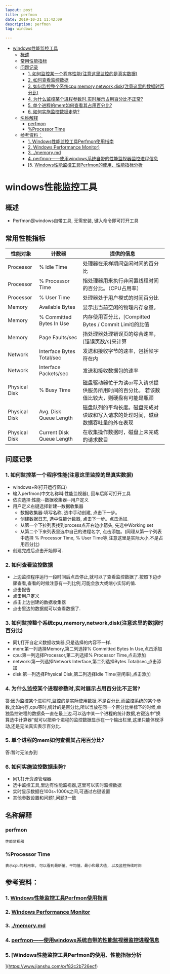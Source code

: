 ```yaml
---
layout: post
title: perfmon
date: 2019-10-21 11:42:09
description: perfmon
tag: windows

---
```


- [windows性能监控工具](#windows性能监控工具)
  - [概述](#概述)
  - [常用性能指标](#常用性能指标)
  - [问题记录](#问题记录)
    - [1. 如何监控某一个程序性能(注意这里监控的是真实数据)](#1-如何监控某一个程序性能注意这里监控的是真实数据)
    - [2. 如何查看监控数据](#2-如何查看监控数据)
    - [3. 如何监控整个系统cpu,memory,network,disk(注意这里的数据时百分比)](#3-如何监控整个系统cpumemorynetworkdisk注意这里的数据时百分比)
    - [4. 为什么监控某个进程参数时,实时展示占用百分比不正常?](#4-为什么监控某个进程参数时实时展示占用百分比不正常)
    - [5. 单个进程的mem如何查看其占用百分比?](#5-单个进程的mem如何查看其占用百分比)
    - [6. 如何实施监控数据走势?](#6-如何实施监控数据走势)
  - [名称解释](#名称解释)
    - [perfmon](#perfmon)
    - [%Processor Time](#processor-time)
  - [参考资料：](#参考资料)
    - [1. Windows性能监控工具Perfmon使用指南](#1-windows性能监控工具perfmon使用指南)
    - [2. Windows Performance Monitor)](#2-windows-performance-monitor)
    - [3. ./memory.md](#3-memorymd)
    - [4. perfmon——使用windows系统自带的性能监视器监控进程信息](#4-perfmon使用windows系统自带的性能监视器监控进程信息)
    - [5. [Windows性能监控工具Perfmon的使用、性能指标分析](#5-windows性能监控工具perfmon的使用性能指标分析)

# windows性能监控工具
## 概述
+ Perfmon是windows自带工具, 无需安装, 键入命令即可打开工具

## 常用性能指标

| 性能对象      | 计数器                    | 提供的信息                                                                                 |
| ------------- | ------------------------- | ------------------------------------------------------------------------------------------ |
| Processor     | % ldle Time               | 处理器在采样期间空闲时间的百分比                                                           |
| Processor     | % Processor Time          | 指处理器用来执行非闲置线程时间的百分比。（CPU占用率）                                      |
| Processor     | % User Time               | 处理器处于用户模式的时间百分比                                                             |
| Memory        | Available Bytes           | 显示出当前空闲的物理内存总量。                                                             |
| Memory        | % Committed Bytes In Use  | 内存使用百分比，[Compitted Bytes / Commit Limit]的比值                                     |
| Memory        | Page Faults/sec           | 指处理器处理错误页的综合速率，[错误页数/s]来计算                                           |
| Network       | Interface	Bytes Total/sec | 发送和接收字节的速率，包括帧字符在内                                                       |
| Network       | Interface	Packets/sec     | 发送和接收数据包的速率                                                                     |
| Physical Disk | % Busy Time               | 磁盘驱动器忙于为读or写入请求提供服务所用时间的百分比。  若该数值比较大，则硬盘有可能是瓶颈 |
| Physical Disk | Avg. Disk Queue Length    | 磁盘队列的平均长度。磁盘完成对读取和写入请求的处理时间，磁盘数据吞吐量的外在表现           |
| Physical Disk | Current Disk Queue Length | 在收集操作数据时，磁盘上未完成的请求数目                                                   |

## 问题记录
### 1. 如何监控某一个程序性能(注意这里监控的是真实数据)
   + windows+R(打开运行窗口)
   + 输入perfmon(中文名称叫:性能监视器), 回车后即可打开工具
   + 依次选择:性能--数据收集器--用户定义
   + 用户定义右键选择新建--数据收集器
     + 数据收集器:填写名称, 选中手动创建, 点击下一步。
     + 创建数据日志, 选中性能计数器, 点击下一步。点击添加.
     + 从第一个下拉列表找到process点开右边小箭头, 先选中Working set
     + 从第二个下来列表里选中自己的进程名字, 点击添加。(同理从第一个列表中选择 % Processor Time, % User Time等,注意这里是实际大小,不是占用百分比)
   + 创建完成后点击开始即可.

### 2. 如何查看监控数据
   + 上边监控程序运行一段时间后点击停止,就可以了查看监控数据了.按照下边步骤查看,查看的时候注意有一列比例,可能会放大或缩小实际的值.
   + 点击报告
   + 点击用户定义
   + 点击上边创建的数据收集器
   + 点击里边的数据就可以查看数据了.

### 3. 如何监控整个系统cpu,memory,network,disk(注意这里的数据时百分比)
   + 同1,打开自定义数据收集器,只是选择的内容不一样.
   + mem:第一列选择Memory,第二列选择% Committed Bytes In Use,点击添加
   + cpu:第一列选择Processor,第二列选择% Processor Time,点击添加
   + network:第一列选择Network Interface,第二列选择Bytes Total/sec,点击添加
   + disk:第一列选择Physical Disk,第二列选择Idle Time(空闲率),点击添加
 
### 4. 为什么监控某个进程参数时,实时展示占用百分比不正常?
   答:因为监控某个进程时,监控的是实际使用数据,不是百分比.而监控系统的某个参数,比如内存,cpu等时,统计的是百分比,所以当放在同一个百分比坐标下的时候,单独监控进程的数据条一直在最上边.可以选中某一个进程的统计数据,右键选中"换算选中计算器"就可以把单个进程的监控数据显示在一个输出栏里,这里只能体现浮动,还是无法真实表示百分比.

### 5. 单个进程的mem如何查看其占用百分比?
   答:暂时无法办到

### 6. 如何实施监控数据走势?
   + 同1,打开资源管理器.
   + 选中监控工具,里边有性能监视器,这里可以实时监控数据
   + 实时显示数据在100s~1000s之间,可通过右键设置
   + 其他参数设置和问题1,问题3一致

## 名称解释
### perfmon 
    性能监视器
### %Processor Time
    表示cpu的利用率, 可以看到最新值、平均值、最小和最大值, 以及监控持续时间

## 参考资料：  
### 1. [Windows性能监控工具Perfmon使用指南](https://blog.csdn.net/weixin_34293059/article/details/91582958)  
### 2. [Windows Performance Monitor](https://docs.microsoft.com/en-us/previous-versions/windows/it-pro/windows-server-2008-R2-and-2008/cc749249(v=ws.11))
### 3. [./memory.md](./memory.md)
### 4. [perfmon——使用windows系统自带的性能监视器监控进程信息](https://www.cnblogs.com/zhengna/p/9482538.html)
### 5. [Windows性能监控工具Perfmon的使用、性能指标分析
](https://www.jianshu.com/p/f82c2b726ecf)